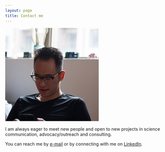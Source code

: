 ```yaml
---
layout: page
title: Contact me
---
```


<img src="../assets/img/contactme.jpg" alt="contactme"
	title="Contact me" width="300" height="300" >

I am always eager to meet new people and open to new projects in science communication, advocacy/outreach and consulting.

You can reach me by [e-mail](mailto:jamesdtran@gmail.com) or by connecting with me on [LinkedIn](https://www.linkedin.com/ca/jamestranca).
<br>
<br>

